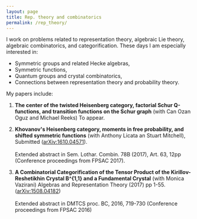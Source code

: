 ```yaml
---
layout: page
title: Rep. theory and combinatorics
permalink: /rep_theory/
---
```


I work on problems related to representation theory, algebraic Lie theory, algebraic combinatorics, and categorification. These days I am especially interested in:

* Symmetric groups and related Hecke algebras,
* Symmetric functions,
* Quantum groups and crystal combinatorics,
* Connections between representation theory and probability theory.
 
My papers include:

1. **The center of the twisted Heisenberg category, factorial Schur Q-functions, and transition functions on the Schur graph** (with Can Ozan Oguz and Michael Reeks) To appear.

2. **Khovanov's Heisenberg category, moments in free probability, and shifted symmetric functions** (with Anthony Licata an Stuart Mitchell), Submitted ([arXiv:1610.04571](https://arxiv.org/abs/1610.04571)).<br/><br/>Extended abstract in Sem. Lothar. Combin. 78B (2017), Art. 63, 12pp (Conference proceedings from FPSAC 2017).

3. **A Combinatorial Categorification of the Tensor Product of the Kirillov-Reshetikhin Crystal B^{1,1} and a Fundamental Crystal** (with Monica Vazirani) Algebras and Representation Theory (2017) pp 1-55. ([arXiv:1508.04182](https://arxiv.org/abs/1508.04182))<br/><br/>Extended abstract in DMTCS proc. BC, 2016, 719-730 (Conference proceedings from FPSAC 2016)
